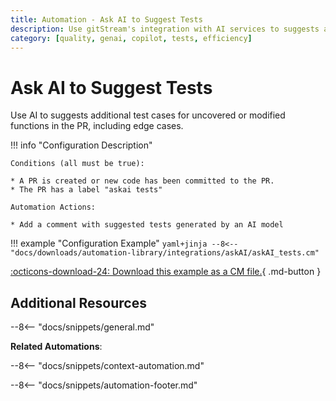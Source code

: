 ```yaml
---
title: Automation - Ask AI to Suggest Tests
description: Use gitStream's integration with AI services to suggests additional tests
category: [quality, genai, copilot, tests, efficiency]
---
```

# Ask AI to Suggest Tests

<!-- --8<-- [start:example]-->
Use AI to suggests additional test cases for uncovered or modified functions in the PR, including edge cases.

!!! info "Configuration Description"

    Conditions (all must be true):

    * A PR is created or new code has been committed to the PR.
    * The PR has a label "askai tests"

    Automation Actions:

    * Add a comment with suggested tests generated by an AI model

!!! example "Configuration Example"
    ```yaml+jinja
    --8<-- "docs/downloads/automation-library/integrations/askAI/askAI_tests.cm"
    ```
    <div class="result" markdown>
        <span>
        [:octicons-download-24: Download this example as a CM file.](/downloads/automation-library/integrations/askAI/askAI_tests.cm){ .md-button }
        </span>
    </div>
<!-- --8<-- [end:example]-->

## Additional Resources

--8<-- "docs/snippets/general.md"

**Related Automations**:

--8<-- "docs/snippets/context-automation.md"

--8<-- "docs/snippets/automation-footer.md"
